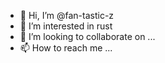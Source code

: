 - 👋 Hi, I’m @fan-tastic-z
- 👀 I’m interested in rust
- 💞️ I’m looking to collaborate on ...
- 📫 How to reach me ...

<!---
fan-tastic-z/fan-tastic-z is a ✨ special ✨ repository because its `README.md` (this file) appears on your GitHub profile.
You can click the Preview link to take a look at your changes.
--->

